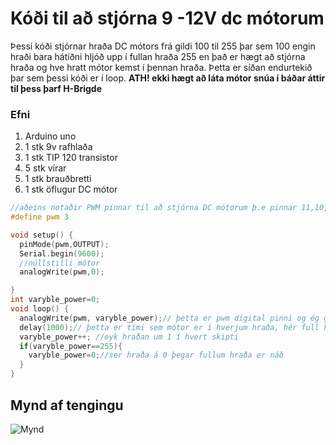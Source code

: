 # Kóði til að stjórna 9 -12V dc mótorum
Þessi kóði stjórnar hraða DC mótors frá gildi 100 til 255 þar sem 100 engin hraði bara hátíðni hljóð
upp í fullan hraða 255 en það er hægt að stjórna hraða og hve hratt mótor kemst í þennan hraða.
Þetta er síðan endurtekið þar sem þessi kóði er í loop.
**ATH! ekki hægt að láta mótor snúa í báðar áttir til þess þarf H-Brigde**
### Efni
1. Arduino uno
2. 1 stk 9v rafhlaða
3. 1 stk TIP 120 transistor
4. 5 stk vírar
5. 1 stk brauðbretti
6. 1 stk öflugur DC mótor
``` C
//aðeins notaðir PWM pinnar til að stjórna DC mótorum þ.e pinnar 11,10,9,6,5 0g 3
#define pwm 3

void setup() {
  pinMode(pwm,OUTPUT);
  Serial.begin(9600);
  //núllstilli mótor
  analogWrite(pwm,0);

}
int varyble_power=0;
void loop() {
  analogWrite(pwm, varyble_power);// þetta er pwm digital pinni og ég get því sett analogWrite() til að stjórna hraða.
  delay(1000);// þetta er tími sem mótor er í hverjum hraða, hér full hægt :-)
  varyble_power++; //eyk hraðan um 1 í hvert skipti
  if(varyble_power==255){
    varyble_power=0;//ser hraða á 0 þegar fullum hraða er náð
  }
}
```
## Mynd af tengingu
![Mynd](https://github.com/eirben/VESM1/blob/master/d%C3%A6mi/9V_DC_motor_tip120.png)
